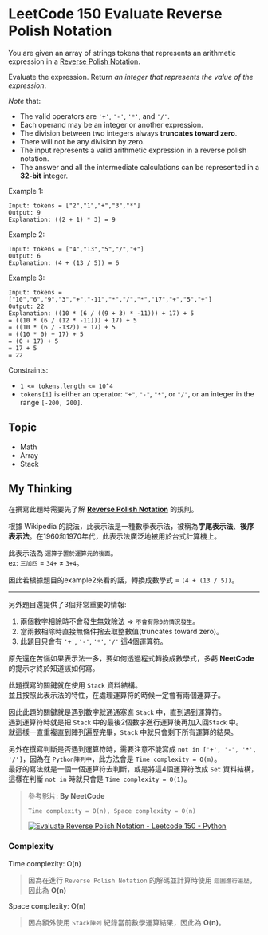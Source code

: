 # LeetCode 150 Evaluate Reverse Polish Notation
You are given an array of strings tokens that represents an arithmetic expression in a [Reverse Polish Notation](https://en.wikipedia.org/wiki/Reverse_Polish_notation).

Evaluate the expression. Return *an integer that represents the value of the expression*.

*Note* that:

- The valid operators are `'+'`, `'-'`, `'*'`, and `'/'`.
- Each operand may be an integer or another expression.
- The division between two integers always **truncates toward zero**.
- There will not be any division by zero.
- The input represents a valid arithmetic expression in a reverse polish notation.
- The answer and all the intermediate calculations can be represented in a **32-bit** integer.

Example 1:
```
Input: tokens = ["2","1","+","3","*"]
Output: 9
Explanation: ((2 + 1) * 3) = 9
```

Example 2:
```
Input: tokens = ["4","13","5","/","+"]
Output: 6
Explanation: (4 + (13 / 5)) = 6
```

Example 3:
```
Input: tokens = ["10","6","9","3","+","-11","*","/","*","17","+","5","+"]
Output: 22
Explanation: ((10 * (6 / ((9 + 3) * -11))) + 17) + 5
= ((10 * (6 / (12 * -11))) + 17) + 5
= ((10 * (6 / -132)) + 17) + 5
= ((10 * 0) + 17) + 5
= (0 + 17) + 5
= 17 + 5
= 22
```

Constraints:

- `1 <= tokens.length <= 10^4`
- `tokens[i]` is either an operator: `"+"`, `"-"`, `"*"`, or `"/"`, or an integer in the range `[-200, 200]`.

## Topic
- Math
- Array
- Stack

## My Thinking
在撰寫此題時需要先了解 [**Reverse Polish Notation**](https://en.wikipedia.org/wiki/Reverse_Polish_notation) 的規則。

根據 Wikipedia 的說法，此表示法是一種數學表示法，被稱為**字尾表示法**、**後序表示法**。在1960和1970年代，此表示法廣泛地被用於台式計算機上。

此表示法為 `運算子置於運算元的後面`。<br>
ex: `三加四` = `34+` ≠ `3+4`。

因此若根據題目的example2來看的話，轉換成數學式 = `(4 + (13 / 5))`。

---

另外題目還提供了3個非常重要的情報:
1. 兩個數字相除時不會發生無效除法 => `不會有除0的情況發生`。
2. 當兩數相除時直接無條件捨去取整數值(truncates toward zero)。
3. 此題目只會有 `'+'`, `'-'`, `'*'`, `'/'` 這4個運算符。

原先還在苦惱如果表示法一多，要如何透過程式轉換成數學式，多虧 **NeetCode** 的提示才終於知道該如何寫。

此題撰寫的關鍵就在使用 `Stack` 資料結構。<br>並且按照此表示法的特性，在處理運算符的時候一定會有兩個運算子。

因此此題的關鍵就是遇到數字就通通塞進 `Stack` 中，直到遇到運算符。<br>遇到運算符時就是把 `Stack` 中的最後2個數字進行運算後再加入回`Stack` 中。<br>就這樣一直重複直到陣列遍歷完畢，`Stack` 中就只會剩下所有運算的結果。

另外在撰寫判斷是否遇到運算符時，需要注意不能寫成 `not in ['+', '-', '*', '/']`，因為在 `Python陣列中`，此方法會是 `Time complexity = O(m)`。<br>最好的寫法就是一個一個運算符去判斷，或是將這4個運算符改成 `Set` 資料結構，這樣在判斷 `not in` 時就只會是 `Time complexity = O(1)`。

> 參考影片: **By NeetCode**
>
> `Time complexity = O(n), Space complexity = O(n)`
> 
> [![Evaluate Reverse Polish Notation - Leetcode 150 - Python](https://img.youtube.com/vi/iu0082c4HDE/hqdefault.jpg)](https://www.youtube.com/watch?v=iu0082c4HDE)


### Complexity
Time complexity: O(n)
> 因為在進行 `Reverse Polish Notation` 的解碼並計算時使用 `迴圈進行遍歷`，因此為 **O(n)**

Space complexity: O(n)
> 因為額外使用 `Stack陣列` 紀錄當前數學運算結果，因此為 **O(n)**。